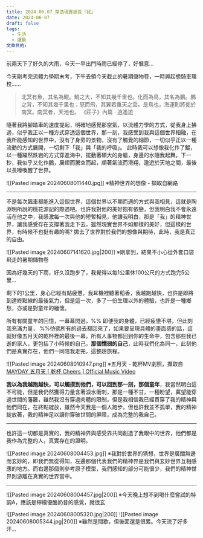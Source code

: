 ```yaml
---
title: 2024.06.07 穿透現實感受「我」
date: 2024-06-07
draft: false
tags:
  - 生活
  - 運動
文章目的:
---
```

前兩天下了好久的大雨，今天一早出門時雨已經停了，好愜意...

今天剛考完流體力學期末考，下午去領今天截止的暑期儲物卷，一時興起想騎車環校......

> 北冥有魚，其名為鯤。鯤之大，不知其幾千里也。化而為鳥，其名為鵬。鵬之背，不知其幾千里也；怒而飛，其翼若垂天之雲。是鳥也，海運則將徙於南冥。南冥者，天池也。
> 《莊子》內篇 ‧ 逍遙遊

 隨著我將腳踏車的速度提起，明確地感覺那空氣，以流體力學的方式，從我身上拂過，似乎我正以一種方式穿透這個世界，那一刻，我感受到我與這個世界相融，在我所能感知的世界中，沒有了身旁的景物，沒有了觸覺的細節，一切似乎正以一種流動的方式展開，一切剩下「我」與「我的呼吸」。
 此時我可以想像我化作了鯤，以一種躍然跌宕的方式穿進海中，擺動著碩大的身軀，身邊的水隨我起舞。下一秒，我似乎又化作鵬，展翅而騰空而起，順著氣流而滑翔，遨遊於天地之間，最後以長嚎喚醒了世界。
 
 ![[Pasted image 20240608011440.jpg]]
 ※精神世界的想像 - 擷取自網路
 
---

不是每次飆車都能進入這個世界，這個世界以不期而遇的方式與我相見，這就是陶淵明所說的桃花源記的際遇吧。也許我對他的美好抱有依戀，但我明白我不會永遠活在他之中，我感激每一次與他的短暫相見，他讓我明白，那是「我」的精神世界，讓我感受存在支撐著我走下去，雖然現實世界不如那樣的美好，但這樣的世界，有時候不也挺有趣的嗎?
拋去了世界對於我們的想像與期待，此時，我是真正的自由。

![[Pasted image 20240607141620.jpg|200]]
※剛拿到，結果不小心從外套口袋飛走的暑期儲物卷

因為好幾天的下雨，好久沒跑步了，我覺得以每1公里休100公尺的方式跑完5公里...

剩下的1公里，身心已經有點疲憊，我耳機裡聽著稻香，我越跑越快，也許是即將到達終點線的最後氣力，但是這一次，多了一份生理以外的體驗，也許是一種鄉愁，亦或是對童年的緬懷。

所有有關童年的回憶，一幕幕閃過，%% 即便我的身體，已經疲憊不堪，但此刻我充滿力量， %%彷彿所有的過去都回來了，如果要呈現具體的畫面感的話，這就好像五月天的乾杯裡的最後一幕，所有人事物都回到你的生命中，包含那些我已逝的家人，更包括了小時候的自己，**那個懦弱的自己**，此時我們化為同一，此刻他們是真實存在，他們一同陪我走完，這整趟旅程。

![[Pasted image 20240608010947.png]]
※五月天 - 乾杯MV劇照，擷取自[MAYDAY 五月天 [ 乾杯 Cheers ] Official Music Video](https://www.youtube.com/watch?v=qX2GsMj7154)

**我以為我越跑越快，可以觸摸到他們，可以回到那一刻，那個童年**，我當然明白這不可能，但是我仍然獲得力量含著淚水衝刺，那是一種不甘，一種盼望，冀望能穿過世間的藩籬，雖然我沒有穿過肉體的限制，但是我相信我已經貫穿了我的精神與他們同在，在終點綻放，雖然今天我是一個人跑步，但也許我並不孤單，我的精神綻放著，我的精神足以讓你穿破世間的屏障，成為完整的我自己。

---
也許這一切都是真實的，我的精神界與感受界共同創造了我眼中的世界，他們都是我作為完整的人，真實存在的證明。

![[Pasted image 20240608004453.jpg]]
※我對於世界的猜想，世界是廣闊無邊而玄妙的，即我們無從得知，左邊那個代表我們的精神界是我們與玄妙世界互相感應的地方。而右邊那個則參考原子模型，我們感知的部分可能很少，我們的精神世界則游離在真實的世界當中。

---

![[Pasted image 20240608004457.jpg|200]]
※今天晚上想不到喝什麼嘗試的特調A，應該是檸檬優酪奶昔的感覺，就很玄


![[Pasted image 20240608005320.jpg|200]]   ![[Pasted image 20240608005344.jpg|200]]
※雖然是間歇，但後面還是很累。今天流了好多汗...